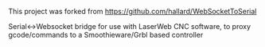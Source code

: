 This project was forked from https://github.com/hallard/WebSocketToSerial 


Serial<->Websocket bridge for use with LaserWeb CNC software, to proxy gcode/commands to a Smoothieware/Grbl based controller

